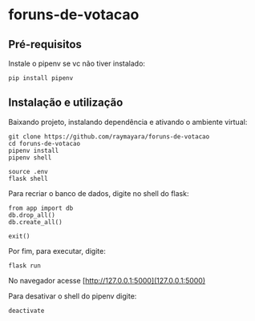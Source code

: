 # foruns-de-votacao

## Pré-requisitos

Instale o pipenv se vc não tiver instalado:

```
pip install pipenv
```

## Instalação e utilização

Baixando projeto, instalando dependência e ativando o ambiente virtual:

```
git clone https://github.com/raymayara/foruns-de-votacao
cd foruns-de-votacao
pipenv install
pipenv shell
```

```
source .env
flask shell
```

Para recriar o banco de dados, digite no shell do flask:


```
from app import db
db.drop_all()
db.create_all()

exit()
```

Por fim, para executar, digite:

```
flask run
```

No navegador acesse [http://127.0.0.1:5000](127.0.0.1:5000)

Para desativar o shell do pipenv digite:

```
deactivate
```
